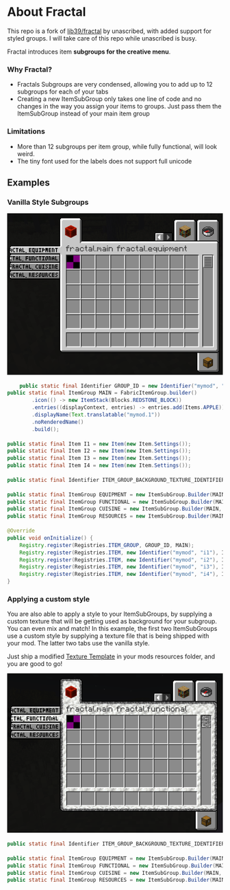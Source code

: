 # About Fractal
This repo is a fork of [lib39/fractal](https://git.sleeping.town/unascribed-mods/Lib39) by unascribed, with added support for styled groups. I will take care of this repo while unascribed is busy.

Fractal introduces item **subgroups for the creative menu**.

### Why Fractal?
- Fractals Subgroups are very condensed, allowing you to add up to 12 subgroups for each of your tabs
- Creating a new ItemSubGroup only takes one line of code and no changes in the way you assign your items to groups. Just pass them the ItemSubGroup instead of your main item group

### Limitations
- More than 12 subgroups per item group, while fully functional, will look weird.
- The tiny font used for the labels does not support full unicode

## Examples

### Vanilla Style Subgroups

![Screenshots of the Creative Tabs](images/screenshot_vanilla_style.png)

```java
	public static final Identifier GROUP_ID = new Identifier("mymod", "main");
public static final ItemGroup MAIN = FabricItemGroup.builder()
		.icon(() -> new ItemStack(Blocks.REDSTONE_BLOCK))
		.entries((displayContext, entries) -> entries.add(Items.APPLE))
		.displayName(Text.translatable("mymod.1"))
		.noRenderedName()
		.build();

public static final Item I1 = new Item(new Item.Settings());
public static final Item I2 = new Item(new Item.Settings());
public static final Item I3 = new Item(new Item.Settings());
public static final Item I4 = new Item(new Item.Settings());

public static final Identifier ITEM_GROUP_BACKGROUND_TEXTURE_IDENTIFIER = new Identifier("fractal", "textures/custom_item_group.png");

public static final ItemGroup EQUIPMENT = new ItemSubGroup.Builder(MAIN, Text.translatable("itemGroup.mymod.equipment")).entries((displayContext, entries) -> entries.add(I1)).build();
public static final ItemGroup FUNCTIONAL = new ItemSubGroup.Builder(MAIN, Text.translatable("itemGroup.mymod.functional")).entries((displayContext, entries) -> entries.add(I2)).build();
public static final ItemGroup CUISINE = new ItemSubGroup.Builder(MAIN, Text.translatable("itemGroup.mymod.cuisine")).entries((displayContext, entries) -> entries.add(I3)).build();
public static final ItemGroup RESOURCES = new ItemSubGroup.Builder(MAIN, Text.translatable("itemGroup.mymod.resources")).entries((displayContext, entries) -> entries.add(I4)).build();

@Override
public void onInitialize() {
    Registry.register(Registries.ITEM_GROUP, GROUP_ID, MAIN);
    Registry.register(Registries.ITEM, new Identifier("mymod", "i1"), I1);
    Registry.register(Registries.ITEM, new Identifier("mymod", "i2"), I2);
    Registry.register(Registries.ITEM, new Identifier("mymod", "i3"), I3);
    Registry.register(Registries.ITEM, new Identifier("mymod", "i4"), I4);
}
```

### Applying a custom style
You are also able to apply a style to your ItemSubGroups, by supplying a custom texture that will be getting used as background for your subgroup. You can even mix and match!
In this example, the first two ItemSubGroups use a custom style by supplying a texture file that is being shipped with your mod. The latter two tabs use the vanilla style.

Just ship a modified [Texture Template](images/tabs_template.png) in your mods resources folder, and you are good to go!

![Screenshots of the Creative Tabs](images/screenshot_custom_style.png)

```java
public static final Identifier ITEM_GROUP_BACKGROUND_TEXTURE_IDENTIFIER = new Identifier("mymod", "textures/item_group.png");

public static final ItemGroup EQUIPMENT = new ItemSubGroup.Builder(MAIN, Text.translatable("itemGroup.mymod.equipment")).backgroundTexture(ITEM_GROUP_BACKGROUND_TEXTURE_IDENTIFIER).entries((displayContext, entries) -> entries.add(I1)).build();
public static final ItemGroup FUNCTIONAL = new ItemSubGroup.Builder(MAIN, Text.translatable("itemGroup.mymod.functional")).backgroundTexture(ITEM_GROUP_BACKGROUND_TEXTURE_IDENTIFIER).entries((displayContext, entries) -> entries.add(I2)).build();
public static final ItemGroup CUISINE = new ItemSubGroup.Builder(MAIN, Text.translatable("itemGroup.mymod.cuisine")).entries((displayContext, entries) -> entries.add(I3)).build();
public static final ItemGroup RESOURCES = new ItemSubGroup.Builder(MAIN, Text.translatable("itemGroup.mymod.resources")).entries((displayContext, entries) -> entries.add(I4)).build();
```